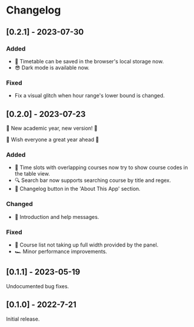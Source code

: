 # Changelog

## [0.2.1] - 2023-07-30

### Added

- 💾 Timetable can be saved in the browser's local storage now.
- 😎 Dark mode is available now.

### Fixed

- Fix a visual glitch when hour range's lower bound is changed.

## [0.2.0] - 2023-07-23

🎉 New academic year, new version! 🎉

🌟 Wish everyone a great year ahead 🌟

### Added

- 📅 Time slots with overlapping courses now try to show course codes in the table view.
- 🔍 Search bar now supports searching course by title and regex.
- 📝 Changelog button in the 'About This App' section.

### Changed

- 💬 Introduction and help messages.

### Fixed

- 📜 Course list not taking up full width provided by the panel.
- 🏎️ Minor performance improvements.

## [0.1.1] - 2023-05-19

Undocumented bug fixes.

## [0.1.0] - 2022-7-21

Initial release.
